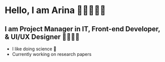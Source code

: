 # Hello, I am Arina 👩🏻‍💻👋🏻
## I am Project Manager in IT, Front-end Developer, & UI/UX Designer 👩🏻‍💻🤍 

- I like doing science 🧪 
- Currently working on research papers 

